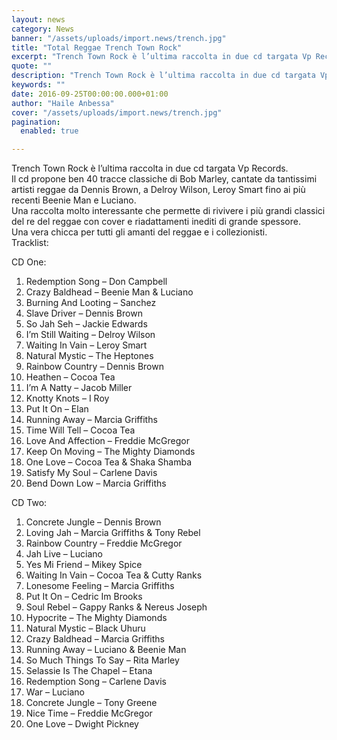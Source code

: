 ```yaml
---
layout: news
category: News
banner: "/assets/uploads/import.news/trench.jpg"
title: "Total Reggae Trench Town Rock"
excerpt: "Trench Town Rock è l’ultima raccolta in due cd targata Vp Records. Il cd propone ben 40 tracce classiche di Bob Marley, cantate da tantissimi artisti reggae da Dennis Brown, a Delroy Wilson, Leroy Smart fino ai più recenti Beenie Man e Luciano. Una raccolta molto interessante che permette di rivivere i più grandi classici [&hellip"
quote: ""
description: "Trench Town Rock è l’ultima raccolta in due cd targata Vp Records. Il cd propone ben 40 tracce classiche di Bob Marley, cantate da tantissimi artisti reggae da Dennis Brown, a Delroy Wilson, Leroy Smart fino ai più recenti Beenie Man e Luciano. Una raccolta molto interessante che permette di rivivere i più grandi classici [&hellip"
keywords: ""
date: 2016-09-25T00:00:00.000+01:00
author: "Haile Anbessa"
cover: "/assets/uploads/import.news/trench.jpg"
pagination:
  enabled: true

---
```


Trench Town Rock è l’ultima raccolta in due cd targata Vp Records.  
Il cd propone ben 40 tracce classiche di Bob Marley, cantate da tantissimi artisti reggae da Dennis Brown, a Delroy Wilson, Leroy Smart fino ai più recenti Beenie Man e Luciano.  
Una raccolta molto interessante che permette di rivivere i più grandi classici del re del reggae con cover e riadattamenti inediti di grande spessore.  
Una vera chicca per tutti gli amanti del reggae e i collezionisti.  
Tracklist:

CD One:

1. Redemption Song – Don Campbell
2. Crazy Baldhead – Beenie Man & Luciano
3. Burning And Looting – Sanchez
4. Slave Driver – Dennis Brown
5. So Jah Seh – Jackie Edwards
6. I’m Still Waiting – Delroy Wilson
7. Waiting In Vain – Leroy Smart
8. Natural Mystic – The Heptones
9. Rainbow Country – Dennis Brown
10. Heathen – Cocoa Tea
11. I’m A Natty – Jacob Miller
12. Knotty Knots – I Roy
13. Put It On – Elan
14. Running Away – Marcia Griffiths
15. Time Will Tell – Cocoa Tea
16. Love And Affection – Freddie McGregor
17. Keep On Moving – The Mighty Diamonds
18. One Love – Cocoa Tea & Shaka Shamba
19. Satisfy My Soul – Carlene Davis
20. Bend Down Low – Marcia Griffiths

CD Two:

1. Concrete Jungle – Dennis Brown
2. Loving Jah – Marcia Griffiths & Tony Rebel
3. Rainbow Country – Freddie McGregor
4. Jah Live – Luciano
5. Yes Mi Friend – Mikey Spice
6. Waiting In Vain – Cocoa Tea & Cutty Ranks
7. Lonesome Feeling – Marcia Griffiths
8. Put It On – Cedric Im Brooks
9. Soul Rebel – Gappy Ranks & Nereus Joseph
10. Hypocrite – The Mighty Diamonds
11. Natural Mystic – Black Uhuru
12. Crazy Baldhead – Marcia Griffiths
13. Running Away – Luciano & Beenie Man
14. So Much Things To Say – Rita Marley
15. Selassie Is The Chapel – Etana
16. Redemption Song – Carlene Davis
17. War – Luciano
18. Concrete Jungle – Tony Greene
19. Nice Time – Freddie McGregor
20. One Love – Dwight Pickney